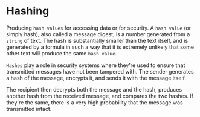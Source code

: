 # Hashing

Producing ```hash values``` for accessing data or for security. A ```hash value``` (or simply hash), also called a message digest, is a number generated from a ```string``` of text. The hash is substantially smaller than the text itself, and is generated by a formula in such a way that it is extremely unlikely that some other text will produce the same ```hash value```.

```Hashes``` play a role in security systems where they're used to ensure that transmitted messages have not been tampered with. The sender generates a hash of the message, encrypts it, and sends it with the message itself. 

The recipient then decrypts both the message and the hash, produces another hash from the received message, and compares the two hashes. If they're the same, there is a very high probability that the message was transmitted intact.